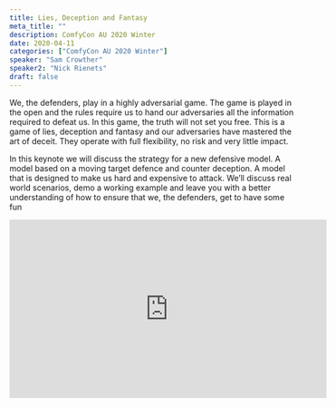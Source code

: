 ```yaml
---
title: Lies, Deception and Fantasy
meta_title: ""
description: ComfyCon AU 2020 Winter
date: 2020-04-11
categories: ["ComfyCon AU 2020 Winter"]
speaker: "Sam Crowther"
speaker2: "Nick Rienets"
draft: false
---
```

We, the defenders, play in a highly adversarial game. The game is played in the open and the rules require us to hand our adversaries all the information required to defeat us. In this game, the truth will not set you free. This is a game of lies, deception and fantasy and our adversaries have mastered the art of deceit. They operate with full flexibility, no risk and very little impact.

In this keynote we will discuss the strategy for a new defensive model. A model based on a moving target defence and counter deception. A model that is designed to make us hard and expensive to attack. We’ll discuss real world scenarios, demo a working example and leave you with a better understanding of how to ensure that we, the defenders, get to have some fun

<iframe width="560" height="315" src="https://www.youtube.com/embed/TcVMCA8JScU?si=kKPLdhH1aizHoICh" title="YouTube video player" frameborder="0" allow="accelerometer; autoplay; clipboard-write; encrypted-media; gyroscope; picture-in-picture; web-share" allowfullscreen></iframe>
